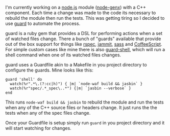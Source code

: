 I'm currently working on a [node.js][node] module ([node-genx]) with a C++ component.
Each time a change was made to the code its necessary to rebuild the
module then run the tests. This was getting tiring so I decided to use
[guard] to automate the process.

[node]: http://nodejs.org/
[node-genx]: https://github.com/wezm/node-genx
[guard]: https://github.com/guard/guard

guard is a ruby gem that provides a DSL for performing actions when
a set of watched files change. There a bunch of "guards" available
that provide out of the box support for things like [rspec], [jammit],
[sass] and [CoffeeScript][coffee-script]. For simple custom cases
like mine there is also [guard-shell], which will run a shell
command when one of its watched files changes.

[coffee-script]: http://jashkenas.github.com/coffee-script/
[rspec]: http://rspec.info/
[jammit]: http://documentcloud.github.com/jammit/
[sass]: http://sass-lang.com/
[guard-shell]: https://github.com/guard/guard-shell

guard uses a Guardfile akin to a Makefile in you project directory to
configure the guards. Mine looks like this:

    guard 'shell' do
      watch(%r".*\.(?:cc|h)") { |m| `node-waf build && jasbin` }
      watch(%r"spec/.*_spec\..*") {|m| `jasbin --verbose` }
    end

This runs `node-waf build && jasbin` to rebuild the module and run the
tests when any of the C++ source files or headers change. It just runs
the the tests when any of the spec files change.

Once your Guardfile is setup simply run `guard` in you project directory
and it will start watching for changes.